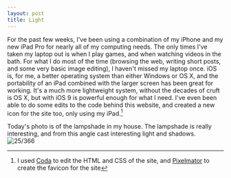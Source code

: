 ```yaml
---
layout: post
title: Light
---
```

For the past few weeks, I've been using a combination of my iPhone and my new iPad Pro for nearly all of my computing needs. The only times I've taken my laptop out is when I play games, and when watching videos in the bath. For what I do most of the time (browsing the web, writing short posts, and some very basic image editing), I haven't missed my laptop once.  iOS is, for me, a better operating system than either Windows or OS X, and the portability of an iPad combined with the larger screen has been great for working. It's a much more lightweight system, without the decades of cruft is OS X, but with iOS 9 is powerful enough for what I need. I've even been able to do some edits to the code behind this website, and created a new icon for the site too, only using my iPad.[^1] 
<!--break-->
Today's photo is of the lampshade in my house. The lampshade is really interesting, and from this angle cast interesting light and shadows.
![25/366](media.humanboring.net/photos/2016-01-25.jpeg)

[^1]:	I used [Coda](https://itunes.apple.com/gb/app/coda/id500906297?mt=8&uo=4&at=1000l8mx) to edit the HTML and CSS of the site, and [Pixelmator](https://itunes.apple.com/gb/app/pixelmator/id924695435?mt=8&uo=4&at=1000l8mx) to create the favicon for the site